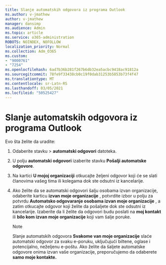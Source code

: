 ```yaml
---
title: Slanje automatskih odgovora iz programa Outlook
ms.author: v-jmathew
author: v-jmathew
manager: dansimp
ms.audience: Admin
ms.topic: article
ms.service: o365-administration
ROBOTS: NOINDEX, NOFOLLOW
localization_priority: Normal
ms.collection: Adm_O365
ms.custom:
- "9000761"
- "7254"
ms.openlocfilehash: 6ad7b36b281f267b6db32ea5acbc9418ac91812a
ms.sourcegitcommit: 78fe9f33438cb0c19f0dab31253b5853b73f4f47
ms.translationtype: MT
ms.contentlocale: sr-Latn-RS
ms.lasthandoff: 03/05/2021
ms.locfileid: "50525427"
---
```

# <a name="send-automatic-replies-from-outlook"></a>Slanje automatskih odgovora iz programa Outlook

Evo šta želite da uradite:

1. Odaberite stavku  >  **automatski odgovori** datoteka.
2. U polju **automatski odgovori** izaberite stavku **Pošalji automatske odgovore**.
3. Na kartici **U mojoj organizaciji** otkucajte željeni odgovor koji će se slati članovima vašeg tima ili kolegama dok ste odsutni iz kancelarije.
4. Ako želite da se automatski odgovori šalju osobama izvan organizacije, odaberite karticu **izvan moje organizacije** , potvrdite izbor u polju za potvrdu **Automatsko odgovaranje osobama izvan moje organizacije** , a zatim otkucajte odgovor koji želite da pošaljete dok ste odsutni iz kancelarije. Izaberite da li želite da odgovori budu poslati na **moj kontakt** ili **bilo kom izvan moje organizacije** koji vam šalje poruke.

    > [!NOTE]
    > Slanje automatskih odgovora **Svakome van moje organizacije** slaće automatski odgovor za svaku e-poruku, uključujući biltene, oglase i potencijalno, neželjenu e-poštu. Ako želite da šaljete automatske odgovore onima izvan vaše organizacije, preporučujemo da odaberete **samo moje kontakte.**

